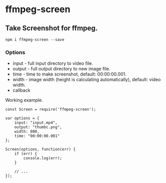 # ffmpeg-screen

## Take Screenshot for ffmpeg.

```
npm i ffmpeg-screen --save
```

### Options
* input - full input directory to video file.
* output - full output directory to new image file.
* time - time to make screenshot, default: 00:00:00.001.
* width - image width (height is calculating automatically), default: video width.
* callback


Working example.
```
const Screen = require('ffmpeg-screen');

var options = {
	input: "input.mp4",
	output: "thumbc.png",
	width: 800,
	time: "00:00:00.001"
};

Screen(options, function(err) {
	if (err) {
		console.log(err);
	}

	// ...
});

```
